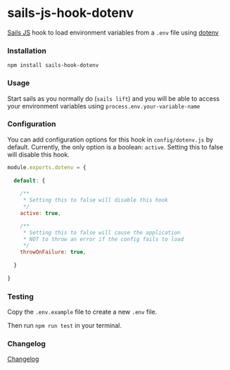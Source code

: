 # sails-js-hook-dotenv

[Sails JS](http://sailsjs.org) hook to load environment variables from a `.env` file using [dotenv](https://github.com/motdotla/dotenv)

### Installation

`npm install sails-hook-dotenv`

### Usage

Start sails as you normally do (`sails lift`) and you will be able to access your environment variables using `process.env.your-variable-name`

### Configuration

You can add configuration options for this hook in `config/dotenv.js` by default. Currently, the only option is a boolean: `active`. Setting this to false will disable this hook.
```js
module.exports.dotenv = {
  
  default: {
    
    /**
     * Setting this to false will disable this hook
     */
    active: true,

    /**
     * Setting this to false will cause the application 
     * NOT to throw an error if the config fails to load
     */
    throwOnFailure: true,
    
  }
  
}
```

### Testing

Copy the `.env.example` file to create a new `.env` file.

Then run `npm run test` in your terminal.

### Changelog

[Changelog](CHANGELOG.md)

